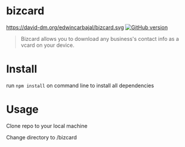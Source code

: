 # bizcard

https://david-dm.org/edwincarbajal/bizcard.svg
[![GitHub version](https://badge.fury.io/gh/edwincarbajal%2Fbizcard.svg)](https://badge.fury.io/gh/edwincarbajal%2Fbizcard)

> Bizcard allows you to download any business's contact info as a vcard on your device.

# Install

run ```npm install``` on command line to install all dependencies

# Usage

Clone repo to your local machine

Change directory to /bizcard
